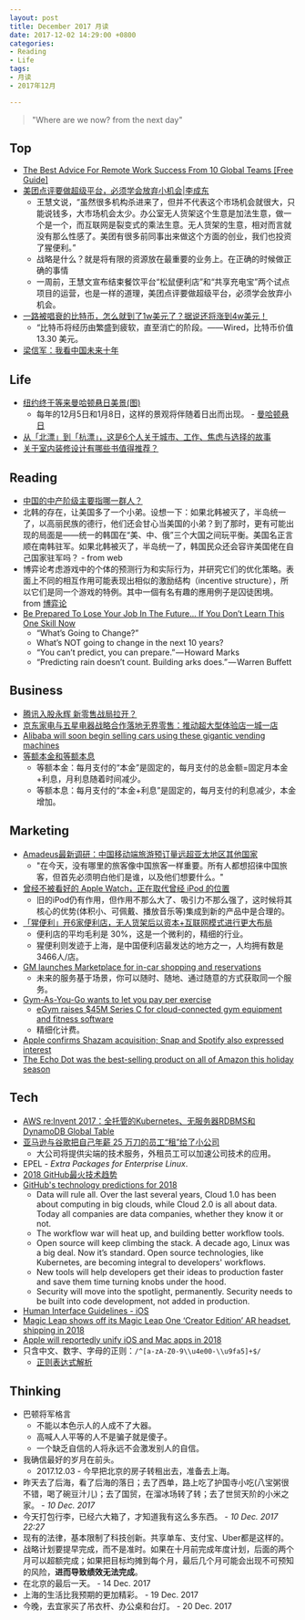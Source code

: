 ```yaml
---
layout: post
title: December 2017 月读
date: 2017-12-02 14:29:00 +0800
categories:
- Reading
- Life
tags:
- 月读
- 2017年12月

---
```


<blockquote class="blockquote-center">
<p>"Where are we now? from the next day"</p>
</blockquote>

## Top

- [The Best Advice For Remote Work Success From 10 Global Teams [Free Guide]](https://blog.trello.com/remote-work-team-success-guide)
- [美团点评要做超级平台，必须学会放弃小机会|李成东](http://www.sohu.com/a/203548775_482004)
	- 王慧文说，“虽然很多机构杀进来了，但并不代表这个市场机会就很大，只能说钱多，大市场机会太少。办公室无人货架这个生意是加法生意，做一个是一个，而互联网是裂变式的乘法生意。无人货架的生意，相对而言就没有那么性感了。美团有很多前同事出来做这个方面的创业，我们也投资了猩便利。”
	- 战略是什么？就是将有限的资源放在最重要的业务上。在正确的时候做正确的事情
	- 一周前，王慧文宣布结束餐饮平台“松鼠便利店”和“共享充电宝”两个试点项目的运营，也是一样的道理，美团点评要做超级平台，必须学会放弃小机会。
- [一路被唱衰的比特币，怎么就到了1w美元了？据说还将涨到4w美元！](https://mp.weixin.qq.com/s/rwCBANFj4hb9FlW_QrDb3A)
	- “比特币将经历由繁盛到疲软，直至消亡的阶段。——Wired，比特币价值 13.30 美元。
- [梁信军：我看中国未来十年](https://36kr.com/p/5068700.html)

## Life

- [纽约终于等来曼哈顿悬日美景(图)](http://news.sina.com.cn/w/sy/2016-07-12/doc-ifxtwihq0102558.shtml)
	- 每年的12月5日和1月8日，这样的景观将伴随着日出而出现。 - [曼哈顿悬日](https://zh.wikipedia.org/wiki/%E6%9B%BC%E5%93%88%E9%A1%BF%E6%82%AC%E6%97%A5)
- [从「北漂」到「杭漂」，这是6个人关于城市、工作、焦虑与选择的故事](https://mp.weixin.qq.com/s/lmFlITNvNhIfkY4FmvGQPA)
- [关于室内装修设计有哪些书值得推荐？](https://www.zhihu.com/question/19792181)

## Reading

- [中国的中产阶级主要指哪一群人？](https://www.zhihu.com/question/19710550)
- 北韩的存在，让美国多了一个小弟。设想一下：如果北韩被灭了，半岛统一了，以高丽民族的德行，他们还会甘心当美国的小弟？到了那时，更有可能出现的局面是——统一的韩国在“美、中、俄”三个大国之间玩平衡。美国名正言顺在南韩驻军。如果北韩被灭了，半岛统一了，韩国民众还会容许美国佬在自己国家驻军吗？ - from web
- 博弈论考虑游戏中的个体的预测行为和实际行为，并研究它们的优化策略。表面上不同的相互作用可能表现出相似的激励结构（incentive structure），所以它们是同一个游戏的特例。其中一個有名有趣的應用例子是囚徒困境。 from [博弈论](https://zh.wikipedia.org/wiki/%E5%8D%9A%E5%BC%88%E8%AE%BA)
- [Be Prepared To Lose Your Job In The Future… If You Don’t Learn This One Skill Now](https://medium.com/the-mission/be-prepared-to-lose-your-job-in-the-future-if-you-dont-learn-this-one-skill-now-8a87ade2a268)
	- “What’s Going to Change?”
	- What’s NOT going to change in the next 10 years?
	- “You can’t predict, you can prepare.” — Howard Marks
	- “Predicting rain doesn’t count. Building arks does.” — Warren Buffett

## Business

- [腾讯入股永辉 新零售战局拉开？](http://finance.sina.com.cn/stock/s/2017-12-12/doc-ifypsvkp2241348.shtml)
- [京东家电与五星电器战略合作落地无界零售：推动超大型体验店一城一店](http://www.sohu.com/a/209799795_115565)
- [Alibaba will soon begin selling cars using these gigantic vending machines](https://techcrunch.com/2017/12/14/alibaba-car-vending-machines/)
- [等额本金和等额本息](http://esf.bd.fang.com/zt/201505/huankuanfangshi.html)
	- 等额本金：每月支付的“本金”是固定的，每月支付的总金额=固定月本金+利息，月利息随着时间减少。
	- 等额本息：每月支付的“本金+利息”是固定的，每月支付的利息减少，本金增加。

## Marketing

- [Amadeus最新调研：中国移动端旅游预订量远超亚太地区其他国家](http://www.travelweekly-china.com/63316)
	- "在今天，没有哪里的旅客像中国旅客一样重要。所有人都想招徕中国旅客，但首先必须明白他们是谁，以及他们想要什么。"
- [曾经不被看好的 Apple Watch，正在取代曾经 iPod 的位置](http://www.sohu.com/a/203734023_413981)
	- 旧的iPod仍有作用，但作用不那么大了、吸引力不那么强了，这时候将其核心的优势(体积小、可佩戴、播放音乐等)集成到新的产品中是合理的。
- [「猩便利」开6家便利店，无人货架后以资本+互联网模式进行更大布局](https://36kr.com/p/5095036.html)
	- 便利店的平均毛利是 30%，这是一个微利的，精细的行业。
	- 猩便利则发迹于上海，是中国便利店最发达的地方之一，人均拥有数是 3466人/店。
- [GM launches Marketplace for in-car shopping and reservations](https://techcrunch.com/2017/12/05/gm-launches-marketplace-for-in-car-shopping-and-reservations)
	- 未来的服务基于场景，你可以随时、随地、通过随意的方式获取同一个服务。
- [Gym-As-You-Go wants to let you pay per exercise](https://techcrunch.com/2017/12/03/gym-as-you-go/)
	- [eGym raises $45M Series C for cloud-connected gym equipment and fitness software](https://techcrunch.com/2016/03/21/egym/)
	- 精细化计费。
- [Apple confirms Shazam acquisition; Snap and Spotify also expressed interest](https://techcrunch.com/2017/12/11/apple-shazam-deal/)
- [The Echo Dot was the best-selling product on all of Amazon this holiday season](https://techcrunch.com/2017/12/26/the-echo-dot-was-the-best-selling-product-on-all-of-amazon-this-holiday-season/)


## Tech

- [AWS re:Invent 2017：全托管的Kubernetes、无服务器RDBMS和DynamoDB Global Table](http://www.infoq.com/cn/news/2017/12/aws-reinvent-day-one)
- [亚马逊与谷歌把自己年薪 25 万刀的员工“租”给了小公司](http://www.sohu.com/a/209067492_114778)
	- 大公司将提供尖端的技术服务，外租员工可以加速公司技术的应用。
- EPEL - *Extra Packages for Enterprise Linux*.
- [2018 GitHub最火技术趋势](http://www.infoq.com/cn/news/2017/12/github-2018-tech-trends)
- [GitHub's technology predictions for 2018](https://github.com/blog/2480-github-s-technology-predictions-for-2018)
	- Data will rule all. Over the last several years, Cloud 1.0 has been about computing in big clouds, while Cloud 2.0 is all about data. Today all companies are data companies, whether they know it or not.
	- The workflow war will heat up, and building better workflow tools.
	- Open source will keep climbing the stack. A decade ago, Linux was a big deal. Now it’s standard. Open source technologies, like Kubernetes, are becoming integral to developers' workflows.
	- New tools will help developers get their ideas to production faster and save them time turning knobs under the hood.
	- Security will move into the spotlight, permanently. Security needs to be built into code development, not added in production.
- [Human Interface Guidelines - iOS](https://developer.apple.com/ios/human-interface-guidelines/overview/iphone-x/)
- [Magic Leap shows off its Magic Leap One ‘Creator Edition’ AR headset, shipping in 2018](https://techcrunch.com/2017/12/20/magic-leap-shows-off-its-magic-leap-one-creators-edition-ar-headset-shipping-in-2018/)
- [Apple will reportedly unify iOS and Mac apps in 2018](https://techcrunch.com/2017/12/20/apple-will-reportedly-unify-ios-and-mac-apps-in-2018/)
- 只含中文、数字、字母的正则：`/^[a-zA-Z0-9\\u4e00-\\u9fa5]+$/`
	- [正则表达式解析](https://regexr.com/)


## Thinking

- 巴顿将军格言
	- 不能以本色示人的人成不了大器。
	- 高喊人人平等的人不是骗子就是傻子。
	- 一个缺乏自信的人将永远不会激发别人的自信。
- 我确信最好的岁月在前头。
	- 2017.12.03 - 今早把北京的房子转租出去，准备去上海。
- 昨天去了后海，看了后海的落日；去了西单，路上吃了护国寺小吃(八宝粥很不错，喝了碗豆汁儿)；去了国贸，在溜冰场转了转；去了世贸天阶的小米之家。 - *10 Dec. 2017*
- 今天打包行李，已经六大箱了，才知道我有这么多东西。 - *10 Dec. 2017 22:27*
- 现有的法律，基本限制了科技创新。共享单车、支付宝、Uber都是这样的。
- 战略计划要提早完成，而不是准时。如果在十月前完成年度计划，后面的两个月可以超额完成；如果把目标均摊到每个月，最后几个月可能会出现不可预知的风险，**进而导致绩效无法完成**。
- 在北京的最后一天。 - 14 Dec. 2017
- 上海的生活比我预期的更加精彩。 - 19 Dec. 2017
- 今晚，去宜家买了吊衣杆、办公桌和台灯。 - 20 Dec. 2017
